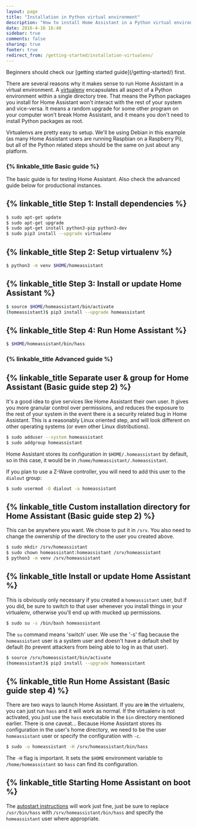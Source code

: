 ```yaml
---
layout: page
title: "Installation in Python virtual environment"
description: "How to install Home Assistant in a Python virtual environment."
date: 2016-4-16 16:40
sidebar: true
comments: false
sharing: true
footer: true
redirect_from: /getting-started/installation-virtualenv/
---
```

<p class='note'>
Beginners should check our [getting started guide](/getting-started/) first.
</p>

There are several reasons why it makes sense to run Home Assistant in a virtual environment. A [virtualenv](https://virtualenv.pypa.io/en/latest/) encapsulates all aspect of a Python environment within a single directory tree. That means the Python packages you install for Home Assistant won't interact with the rest of your system and vice-versa. It means a random upgrade for some other program on your computer won't break Home Assistant, and it means you don't need to install Python packages as root.

Virtualenvs are pretty easy to setup. We'll be using Debian in this example (as many Home Assistant users are running Raspbian on a Raspberry Pi), but all of the Python related steps should be the same on just about any platform.

### {% linkable_title Basic guide %}

The basic guide is for testing Home Assistant. Also check the advanced guide below for productional instances.

## {% linkable_title Step 1: Install dependencies %}

```bash
$ sudo apt-get update
$ sudo apt-get upgrade
$ sudo apt-get install python3-pip python3-dev
$ sudo pip3 install --upgrade virtualenv
```

## {% linkable_title Step 2: Setup virtualenv %}

```bash
$ python3 -m venv $HOME/homeassistant
```

## {% linkable_title Step 3: Install or update Home Assistant %}

```bash
$ source $HOME/homeassistant/bin/activate
(homeassistant)$ pip3 install --upgrade homeassistant
```

## {% linkable_title Step 4: Run Home Assistant %}

```bash
$ $HOME/homeassistant/bin/hass
```

### {% linkable_title Advanced guide %}
## {% linkable_title Separate user & group for Home Assistant (Basic guide step 2) %}

It's a good idea to give services like Home Assistant their own user. It gives you more granular control over permissions, and reduces the exposure to the rest of your system in the event there is a security related bug in Home Assistant. This is a reasonably Linux oriented step, and will look different on other operating systems (or even other Linux distributions).

```bash
$ sudo adduser --system homeassistant
$ sudo addgroup homeassistant
```

Home Assistant stores its configuration in `$HOME/.homeassistant` by default, so in this case, it would be in `/home/homeassistant/.homeassistant`.

If you plan to use a Z-Wave controller, you will need to add this user to the `dialout` group:

```bash
$ sudo usermod -G dialout -a homeassistant
```

## {% linkable_title Custom installation directory for Home Assistant (Basic guide step 2) %}

This can be anywhere you want.  We chose to put it in `/srv`. You also need to change the ownership of the directory to the user you created above.

```bash
$ sudo mkdir /srv/homeassistant
$ sudo chown homeassistant:homeassistant /srv/homeassistant
$ python3 -m venv /srv/homeassistant
```

## {% linkable_title Install or update Home Assistant %}

This is obviously only necessary if you created a `homeassistant` user, but if you did, be sure to switch to that user whenever you install things in your virtualenv, otherwise you'll end up with mucked up permissions.

```bash
$ sudo su -s /bin/bash homeassistant
```

The `su` command means 'switch' user. We use the '-s' flag because the `homeassistant` user is a system user and doesn't have a default shell by default (to prevent attackers from being able to log in as that user).

```bash
$ source /srv/homeassistant/bin/activate
(homeassistant)$ pip3 install --upgrade homeassistant
```

## {% linkable_title Run Home Assistant (Basic guide step 4) %}

There are two ways to launch Home Assistant. If you are **in** the virtualenv, you can just run `hass` and it will work as normal. If the virtualenv is not activated, you just use the `hass` executable in the `bin` directory mentioned earlier. There is one caveat... Because Home Assistant stores its configuration in the user's home directory, we need to be the user `homeassistant` user or specify the configuration with `-c`.

```bash
$ sudo -u homeassistant -H /srv/homeassistant/bin/hass
```

The `-H` flag is important. It sets the `$HOME` environment variable to `/home/homeassistant` so `hass` can find its configuration.

## {% linkable_title Starting Home Assistant on boot %}

The [autostart instructions](/getting-started/autostart/) will work just fine, just be sure to replace `/usr/bin/hass` with `/srv/homeassistant/bin/hass` and specify the `homeassistant` user where appropriate.
